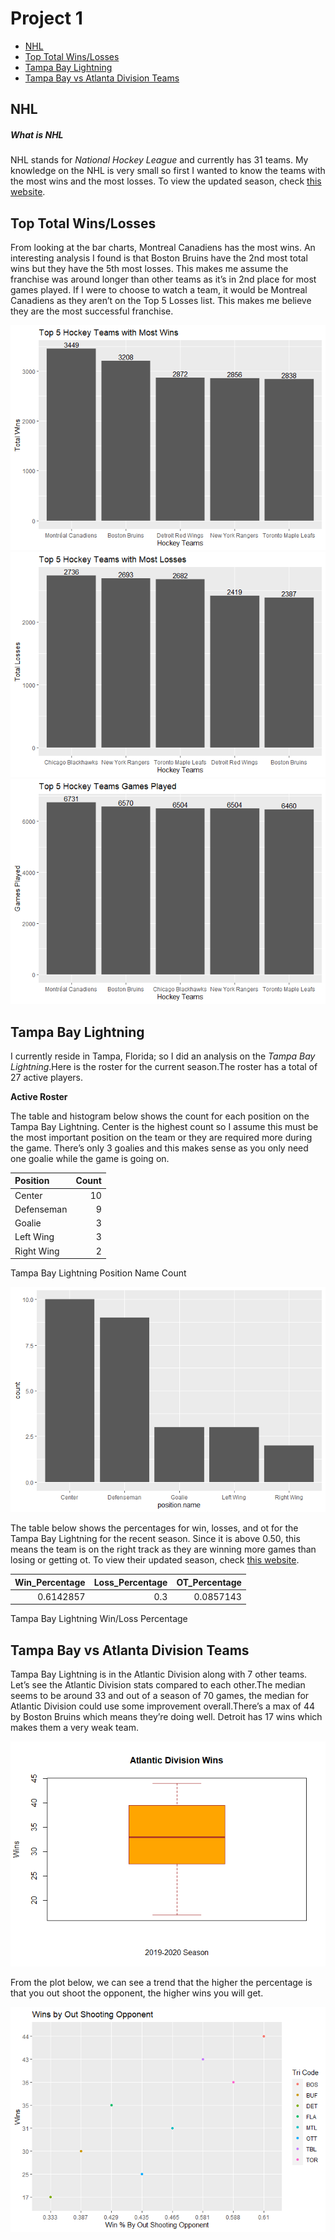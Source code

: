 Project 1
================

  - [NHL](#nhl)
  - [Top Total Wins/Losses](#top-total-winslosses)
  - [Tampa Bay Lightning](#tampa-bay-lightning)
  - [Tampa Bay vs Atlanta Division
    Teams](#tampa-bay-vs-atlanta-division-teams)

## NHL

##### What is NHL

NHL stands for *National Hockey League* and currently has 31 teams. My
knowledge on the NHL is very small so first I wanted to know the teams
with the most wins and the most losses. To view the updated season,
check [this website](https://www.nhl.com).

## Top Total Wins/Losses

From looking at the bar charts, Montreal Canadiens has the most wins. An
interesting analysis I found is that Boston Bruins have the 2nd most
total wins but they have the 5th most losses. This makes me assume the
franchise was around longer than other teams as it’s in 2nd place for
most games played. If I were to choose to watch a team, it would be
Montreal Canadiens as they aren’t on the Top 5 Losses list. This makes
me believe they are the most successful franchise.

![](project1_files/figure-gfm/unnamed-chunk-4-1.png)<!-- -->![](project1_files/figure-gfm/unnamed-chunk-4-2.png)<!-- -->![](project1_files/figure-gfm/unnamed-chunk-4-3.png)<!-- -->

## Tampa Bay Lightning

I currently reside in Tampa, Florida; so I did an analysis on the *Tampa
Bay Lightning*.Here is the roster for the current season.The roster has
a total of 27 active players.

**Active Roster**

The table and histogram below shows the count for each position on the
Tampa Bay Lightning. Center is the highest count so I assume this must
be the most important position on the team or they are required more
during the game. There’s only 3 goalies and this makes sense as you only
need one goalie while the game is going on.

| Position   | Count |
| :--------- | ----: |
| Center     |    10 |
| Defenseman |     9 |
| Goalie     |     3 |
| Left Wing  |     3 |
| Right Wing |     2 |

Tampa Bay Lightning Position Name Count

![](project1_files/figure-gfm/unnamed-chunk-6-1.png)<!-- -->

The table below shows the percentages for win, losses, and ot for the
Tampa Bay Lightning for the recent season. Since it is above 0.50, this
means the team is on the right track as they are winning more games than
losing or getting ot. To view their updated season, check [this
website](https://www.nhl.com/lightning).

| Win\_Percentage | Loss\_Percentage | OT\_Percentage |
| --------------: | ---------------: | -------------: |
|       0.6142857 |              0.3 |      0.0857143 |

Tampa Bay Lightning Win/Loss Percentage

## Tampa Bay vs Atlanta Division Teams

Tampa Bay Lightning is in the Atlantic Division along with 7 other
teams. Let’s see the Atlantic Division stats compared to each other.The
median seems to be around 33 and out of a season of 70 games, the median
for Atlantic Division could use some improvement overall.There’s a max
of 44 by Boston Bruins which means they’re doing well. Detroit has 17
wins which makes them a very weak team.

![](project1_files/figure-gfm/unnamed-chunk-8-1.png)<!-- -->

From the plot below, we can see a trend that the higher the percentage
is that you out shoot the opponent, the higher wins you will get.

![](project1_files/figure-gfm/unnamed-chunk-9-1.png)<!-- -->
